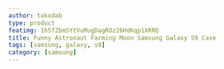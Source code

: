 ```yaml
---
author: tokodab
type: product
featimg: 1h5fZbmSYtVuMugDagROz26HdKqp1XRRQ
title: Funny Astronaut Farming Moon Samsung Galaxy S9 Case
tags: [samsung, galaxy, s9]
category: [samsung]
---
```

